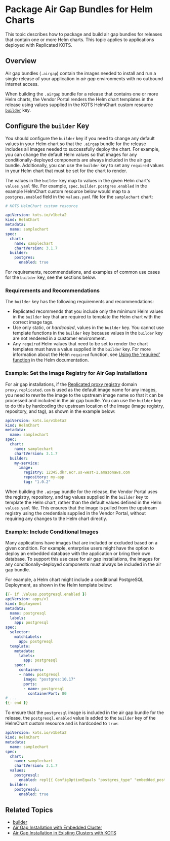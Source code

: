 # Package Air Gap Bundles for Helm Charts

This topic describes how to package and build air gap bundles for releases that contain one or more Helm charts. This topic applies to applications deployed with Replicated KOTS.

## Overview

Air gap bundles (`.airgap`) contain the images needed to install and run a single release of your application in _air gap_ environments with no outbound internet access.

When building the `.airgap` bundle for a release that contains one or more Helm charts, the Vendor Portal renders the Helm chart templates in the release using values supplied in the KOTS HelmChart custom resource [`builder`](/reference/custom-resource-helmchart-v2#builder) key.

## Configure the `builder` Key

You should configure the `builder` key if you need to change any default values in your Helm chart so that the `.airgap` bundle for the release includes all images needed to successfully deploy the chart. For example, you can change the default Helm values so that images for any conditionally-deployed components are always included in the air gap bundle. Additionally, you can use the `builder` key to set any `required` values in your Helm chart that must be set for the chart to render.

The values in the `builder` key map to values in the given Helm chart's `values.yaml` file. For example, `spec.builder.postgres.enabled` in the example HelmChart custom resource below would map to a `postgres.enabled` field in the `values.yaml` file for the `samplechart` chart:

```yaml
# KOTS HelmChart custom resource

apiVersion: kots.io/v1beta2
kind: HelmChart
metadata:
  name: samplechart
spec:
  chart:
    name: samplechart
    chartVersion: 3.1.7
  builder:
    postgres:
      enabled: true 
```

For requirements, recommendations, and examples of common use cases for the `builder` key, see the sections below.

### Requirements and Recommendations

The `builder` key has the following requirements and recommendations:
* Replicated recommends that you include only the minimum Helm values in the `builder` key that are required to template the Helm chart with the correct image tags.
* Use only static, or _hardcoded_, values in the `builder` key. You cannot use template functions in the `builder` key because values in the `builder` key are not rendered in a customer environment.
* Any `required` Helm values that need to be set to render the chart templates must have a value supplied in the `builder` key. For more information about the Helm `required` function, see [Using the 'required' function](https://helm.sh/docs/howto/charts_tips_and_tricks/#using-the-required-function) in the Helm documentation.

### Example: Set the Image Registry for Air Gap Installations

For air gap installations, if the [Replicated proxy registry](/vendor/private-images-about) domain `proxy.replicated.com` is used as the default image name for any images, you need to rewrite the image to the upstream image name so that it can be processed and included in the air gap bundle. You can use the `builder` key to do this by hardcoding the upstream location of the image (image registry, repository, and tag), as shown in the example below:

```yaml
apiVersion: kots.io/v1beta2
kind: HelmChart
metadata:
  name: samplechart
spec:
  chart:
    name: samplechart
    chartVersion: 3.1.7
  builder:
    my-service:
      image:
        registry: 12345.dkr.ecr.us-west-1.amazonaws.com
        repository: my-app
        tag: "1.0.2"    
```
When building the `.airgap` bundle for the release, the Vendor Portal uses the registry, repository, and tag values supplied in the `builder` key to template the Helm chart, rather than the default values defined in the Helm `values.yaml` file. This ensures that the image is pulled from the upstream registry using the credentials supplied in the Vendor Portal, without requiring any changes to the Helm chart directly.

### Example: Include Conditional Images

Many applications have images that are included or excluded based on a given condition. For example, enterprise users might have the option to deploy an embedded database with the application or bring their own database. To support this use case for air gap installations, the images for any conditionally-deployed components must always be included in the air gap bundle.

For example, a Helm chart might include a conditional PostgreSQL Deployment, as shown in the Helm template below:

```yaml
{{- if .Values.postgresql.enabled }}
apiVersion: apps/v1
kind: Deployment
metadata:
  name: postgresql
  labels:
    app: postgresql
spec:
  selector:
    matchLabels:
      app: postgresql
  template:
    metadata:
      labels:
        app: postgresql
    spec:
      containers:
      - name: postgresql
        image: "postgres:10.17"
        ports:
        - name: postgresql
          containerPort: 80
# ...
{{- end }}
```

To ensure that the `postgresql` image is included in the air gap bundle for the release, the `postgresql.enabled` value is added to the `builder` key of the HelmChart custom resource and is hardcoded to `true`:

```yaml
apiVersion: kots.io/v1beta2
kind: HelmChart
metadata:
  name: samplechart
spec:
  chart:
    name: samplechart
    chartVersion: 3.1.7
  values:
    postgresql:
      enabled: repl{{ ConfigOptionEquals "postgres_type" "embedded_postgres"}}
  builder:
    postgresql:
      enabled: true
```

## Related Topics

* [builder](/reference/custom-resource-helmchart-v2#builder)
* [Air Gap Installation with Embedded Cluster](/enterprise/installing-embedded-air-gap)
* [Air Gap Installation in Existing Clusters with KOTS](/enterprise/installing-existing-cluster-airgapped)